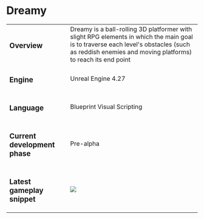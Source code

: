 # Dreamy

<table>
  <tr>
    <td>
      <h3>Overview</h3>
    </td>
    <td>
      Dreamy is a ball-rolling 3D platformer with slight RPG elements in which the main goal is to traverse each level's obstacles (such as reddish enemies and moving platforms) to reach its end point
    </td>
  </tr>
  <tr>
    <td>
      <h3>Engine</h3>
    </td>
    <td>
      Unreal Engine 4.27
    </td>
  </tr>
  <tr>
    <td>
      <h3>Language</h3>
    </td>
    <td>
      Blueprint Visual Scripting
    </td>
  </tr>
  <tr>
    <td>
      <h3>Current development phase</h3>
    </td>
    <td>
      Pre-alpha
    </td>
  </tr>
  <tr>
    <td>
      <h3>Latest gameplay snippet</h3>
    </td>
    <td>
      <img src="https://github.com/69-richard-dias-ribeiro/Dreamy/assets/62509375/1156e503-c4d5-47d3-9d99-a5cbba069076">
    </td>
  </tr>
</table>



